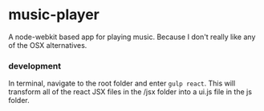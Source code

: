 # music-player

A node-webkit based app for playing music. Because I don't really like any of the OSX alternatives.

### development

In terminal, navigate to the root folder and enter `gulp react`. This will transform all of the react JSX files in the /jsx folder into a ui.js file in the js folder.
